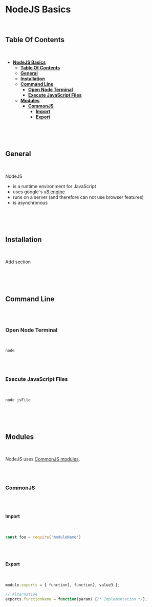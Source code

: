 # **NodeJS Basics**
<br>

## **Table Of Contents**
<br>

- [**NodeJS Basics**](#nodejs-basics)
  - [**Table Of Contents**](#table-of-contents)
  - [**General**](#general)
  - [**Installation**](#installation)
  - [**Command Line**](#command-line)
    - [**Open Node Terminal**](#open-node-terminal)
    - [**Execute JavaScript Files**](#execute-javascript-files)
  - [**Modules**](#modules)
    - [**CommonJS**](#commonjs)
      - [**Import**](#import)
      - [**Export**](#export)

<br>
<br>
<br>

## **General**
<br>

NodeJS
* is a runtime environment for JavaScript
* uses google´s [v8 engine](https://v8.dev/)
* runs on a server (and therefore can not use browser features)
* is asynchronous

<br>
<br>
<br>

## **Installation**
<br>

Add section

<br>
<br>
<br>

## **Command Line**
<br>
<br>

### **Open Node Terminal**
<br>

```bash
node
```

<br>
<br>

### **Execute JavaScript Files**
<br>

```bash
node jsFile
```

<br>
<br>
<br>

## **Modules**
<br>

NodeJS uses [CommonJS modules](../JavaScript/../../JavaScript/javascript_modules.md#commonjs).

<br>
<br>

### **CommonJS**
<br>
<br>

#### **Import**
<br>

```javascript
const foo = require('moduleName')
```

<br>
<br>

#### **Export**
<br>

```javascript
module.exports = { function1, function2, value3 };

// Alternative
exports.functionName = function(param) {/* Implementation */};
```